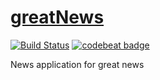 # [greatNews](http://greatnews.herokuapp.com/)

[![Build Status](https://travis-ci.org/ihamaki/greatNews.svg?branch=master)](https://travis-ci.org/ihamaki/greatNews)
[![codebeat badge](https://codebeat.co/badges/4d04719f-9b03-481d-acec-c2b964fe7728)](https://codebeat.co/projects/github-com-ihamaki-greatnews-master)

News application for great news